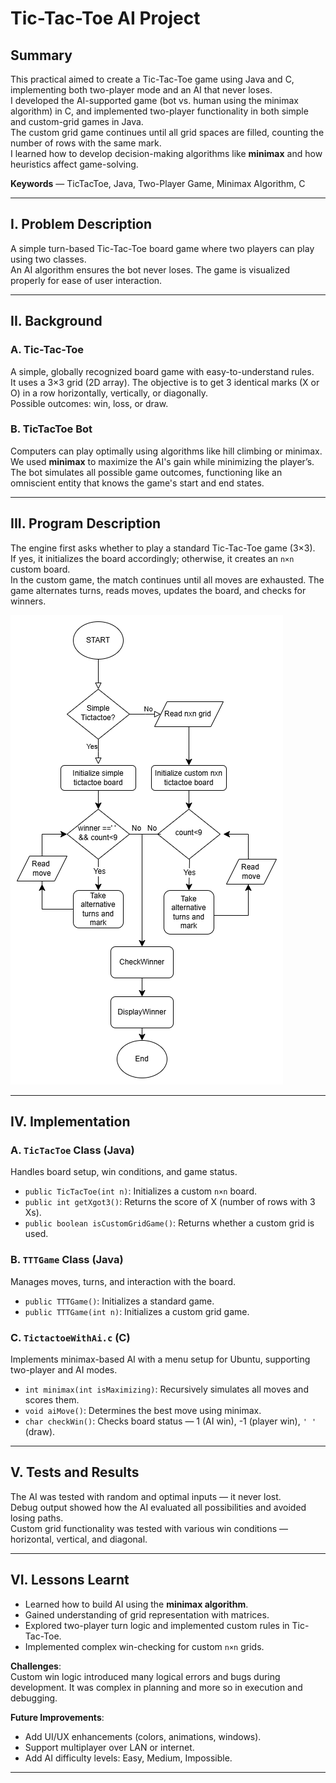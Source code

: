 # Tic-Tac-Toe AI Project

## Summary

This practical aimed to create a Tic-Tac-Toe game using Java and C, implementing both two-player mode and an AI that never loses.  
I developed the AI-supported game (bot vs. human using the minimax algorithm) in C, and implemented two-player functionality in both simple and custom-grid games in Java.  
The custom grid game continues until all grid spaces are filled, counting the number of rows with the same mark.  
I learned how to develop decision-making algorithms like **minimax** and how heuristics affect game-solving.

**Keywords** — TicTacToe, Java, Two-Player Game, Minimax Algorithm, C

---

## I. Problem Description

A simple turn-based Tic-Tac-Toe board game where two players can play using two classes.  
An AI algorithm ensures the bot never loses. The game is visualized properly for ease of user interaction.

---

## II. Background

### A. Tic-Tac-Toe  
A simple, globally recognized board game with easy-to-understand rules.  
It uses a 3×3 grid (2D array). The objective is to get 3 identical marks (X or O) in a row horizontally, vertically, or diagonally.  
Possible outcomes: win, loss, or draw.

### B. TicTacToe Bot  
Computers can play optimally using algorithms like hill climbing or minimax.  
We used **minimax** to maximize the AI's gain while minimizing the player’s.  
The bot simulates all possible game outcomes, functioning like an omniscient entity that knows the game's start and end states.

---

## III. Program Description

The engine first asks whether to play a standard Tic-Tac-Toe game (3×3).  
If yes, it initializes the board accordingly; otherwise, it creates an `n×n` custom board.  
In the custom game, the match continues until all moves are exhausted. The game alternates turns, reads moves, updates the board, and checks for winners.

![Flowchart](flowchart.png)

---

## IV. Implementation

### A. `TicTacToe` Class (Java)  
Handles board setup, win conditions, and game status.

- `public TicTacToe(int n)`: Initializes a custom `n×n` board.  
- `public int getXgot3()`: Returns the score of X (number of rows with 3 Xs).  
- `public boolean isCustomGridGame()`: Returns whether a custom grid is used.

### B. `TTTGame` Class (Java)  
Manages moves, turns, and interaction with the board.

- `public TTTGame()`: Initializes a standard game.  
- `public TTTGame(int n)`: Initializes a custom grid game.

### C. `TictactoeWithAi.c` (C)  
Implements minimax-based AI with a menu setup for Ubuntu, supporting two-player and AI modes.

- `int minimax(int isMaximizing)`: Recursively simulates all moves and scores them.  
- `void aiMove()`: Determines the best move using minimax.  
- `char checkWin()`: Checks board status — 1 (AI win), -1 (player win), `' '` (draw).

---

## V. Tests and Results

The AI was tested with random and optimal inputs — it never lost.  
Debug output showed how the AI evaluated all possibilities and avoided losing paths.  
Custom grid functionality was tested with various win conditions — horizontal, vertical, and diagonal.

---

## VI. Lessons Learnt

- Learned how to build AI using the **minimax algorithm**.
- Gained understanding of grid representation with matrices.
- Explored two-player turn logic and implemented custom rules in Tic-Tac-Toe.
- Implemented complex win-checking for custom `n×n` grids.

**Challenges**:  
Custom win logic introduced many logical errors and bugs during development. It was complex in planning and more so in execution and debugging.

**Future Improvements**:

- Add UI/UX enhancements (colors, animations, windows).  
- Support multiplayer over LAN or internet.  
- Add AI difficulty levels: Easy, Medium, Impossible.

---
